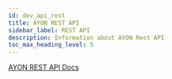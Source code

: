```yaml
---
id: dev_api_rest
title: AYON REST API
sidebar_label: REST API
description: Information about AYON Rest API
toc_max_heading_level: 5
---
```




[AYON REST API Docs](/api)